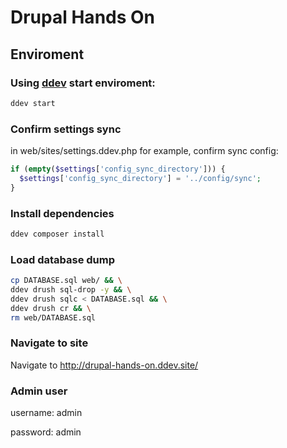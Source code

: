 # Drupal Hands On

## Enviroment

### Using [ddev](https://ddev.readthedocs.io/en/stable/) start enviroment:

  ```bash
  ddev start
  ```

### Confirm settings sync

in web/sites/settings.ddev.php for example, confirm sync config:

  ```php
  if (empty($settings['config_sync_directory'])) {
    $settings['config_sync_directory'] = '../config/sync';
  }
  ```

### Install dependencies
  ```bash
  ddev composer install
  ```

### Load database dump

  ```bash
  cp DATABASE.sql web/ && \
  ddev drush sql-drop -y && \
  ddev drush sqlc < DATABASE.sql && \
  ddev drush cr && \
  rm web/DATABASE.sql
  ```

### Navigate to site

Navigate to http://drupal-hands-on.ddev.site/


### Admin user

  username: admin

  password: admin
